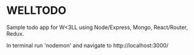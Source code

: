 # WELLTODO
Sample todo app for W&lt;3LL using Node/Express, Mongo, React/Router, Redux. 

In terminal run 'nodemon' and navigate to http://localhost:3000/
